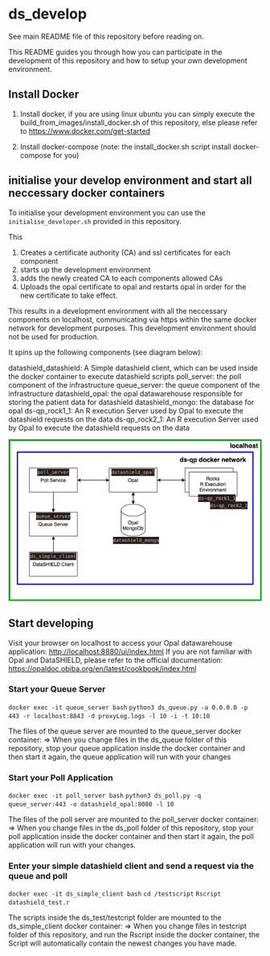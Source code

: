 # ds_develop

See main README file of this repository before reading on.

This README guides you through how you can participate in the development of this repository and how to setup your own development environment.

## Install Docker

1. Install docker, if you are using linux ubuntu you can simply execute the build_from_images/install_docker.sh of this repository, else 
   please refer to https://www.docker.com/get-started 

2. Install docker-compose (note: the install_docker.sh script install docker-compose for you)


## initialise your develop environment and start all neccessary docker containers

To initialise your development environment you can use the `initialise_developer.sh` provided in this repository.

This
1. Creates a certificate authority (CA) and ssl certificates for each component
2. starts up the development environment
3. adds the newly created CA to each components allowed CAs
4. Uploads the opal certificate to opal and restarts opal in order for the new certificate to take effect.

This results in a development environment with all the neccessary components on localhost, communicating via https within the same docker network for development purposes.
This development environment should not be used for production.

It spins up the following components (see diagram below):

datashield_datashield: A Simple datashield client, which can be used inside the docker container to execute datashield scripts
poll_server: the poll component of the infrastructure
queue_server: the queue component of the infrastructure
datashield_opal: the opal datawarehouse responsible for storing the patient data for datashield
datashield_mongo: the database for opal
ds-qp_rock1_1: An R execution Server used by Opal to execute the datashield requests on the data
ds-qp_rock2_1: An R execution Server used by Opal to execute the datashield requests on the data

![DS-QP Develop Overview](img/ds-qp-develop.png?raw=true "Overview DS-QP Development Environment")


## Start developing

Visit your browser on localhost to access your Opal datawarehouse application: <http://localhost:8880/ui/index.html>
If you are not familiar with Opal and DataSHIELD, please refer to the official documentation: <https://opaldoc.obiba.org/en/latest/cookbook/index.html>


### Start your Queue Server

`docker exec -it queue_server bash`
`python3 ds_queue.py -a 0.0.0.0 -p 443 -r localhost:8843 -d proxyLog.logs -l 10 -i -t 10:10`

The files of the queue server are mounted to the queue_server docker container:
=> When you change files in the ds_queue folder of this repository, stop your queue application inside the docker container and then start it again, 
the queue application will run with your changes

### Start your Poll Application

`docker exec -it poll_server bash`
`python3 ds_poll.py -q queue_server:443 -o datashield_opal:8080 -l 10`

The files of the poll server are mounted to the poll_server docker container:
=> When you change files in the ds_poll folder of this repository, stop your poll application inside the docker container and then start it again, 
the poll application will run with your changes.

### Enter your simple datashield client and send a request via the queue and poll

`docker exec -it ds_simple_client bash`
`cd /testscript`
`Rscript datashield_test.r`

The scripts inside the ds_test/testcript folder  are mounted to the ds_simple_client  docker container:
=> When you change files in testcript folder of this repository, and run the Rscript inside the docker container, 
the Script will automatically contain the newest changes you have made.
